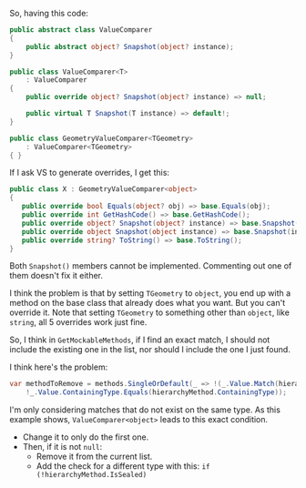 So, having this code:

```csharp
public abstract class ValueComparer
{
	public abstract object? Snapshot(object? instance);
}

public class ValueComparer<T>
	: ValueComparer
{
	public override object? Snapshot(object? instance) => null;

	public virtual T Snapshot(T instance) => default!;
}

public class GeometryValueComparer<TGeometry>
	: ValueComparer<TGeometry>
{ }
```

If I ask VS to generate overrides, I get this:

```csharp
public class X : GeometryValueComparer<object>
{
   public override bool Equals(object? obj) => base.Equals(obj);
   public override int GetHashCode() => base.GetHashCode();
   public override object? Snapshot(object? instance) => base.Snapshot(instance);
   public override object Snapshot(object instance) => base.Snapshot(instance);
   public override string? ToString() => base.ToString();
}
```

Both `Snapshot()` members cannot be implemented. Commenting out one of them doesn't fix it either.

I think the problem is that by setting `TGeometry` to `object`, you end up with a method on the base class that already does what you want. But you can't override it. Note that setting `TGeometry` to something other than `object`, like `string`, all 5 overrides work just fine.

So, I think in `GetMockableMethods`, if I find an exact match, I should not include the existing one in the list, nor should I include the one I just found.

I think here's the problem:

```csharp
var methodToRemove = methods.SingleOrDefault(_ => !(_.Value.Match(hierarchyMethod) == MethodMatch.None) &&
    !_.Value.ContainingType.Equals(hierarchyMethod.ContainingType));
```

I'm only considering matches that do not exist on the same type. As this example shows, `ValueComparer<object>` leads to this exact condition.

* Change it to only do the first one.
* Then, if it is not `null`:
    * Remove it from the current list.
    * Add the check for a different type with this: `if (!hierarchyMethod.IsSealed)`